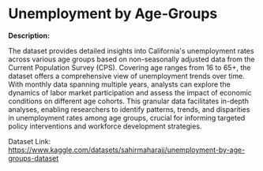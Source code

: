 # Unemployment by Age-Groups

**Description:**

The dataset provides detailed insights into California's unemployment rates across various age groups based on non-seasonally adjusted data from the Current Population Survey (CPS). Covering age ranges from 16 to 65+, the dataset offers a comprehensive view of unemployment trends over time. With monthly data spanning multiple years, analysts can explore the dynamics of labor market participation and assess the impact of economic conditions on different age cohorts. This granular data facilitates in-depth analyses, enabling researchers to identify patterns, trends, and disparities in unemployment rates among age groups, crucial for informing targeted policy interventions and workforce development strategies.

Dataset Link: https://www.kaggle.com/datasets/sahirmaharajj/unemployment-by-age-groups-dataset
